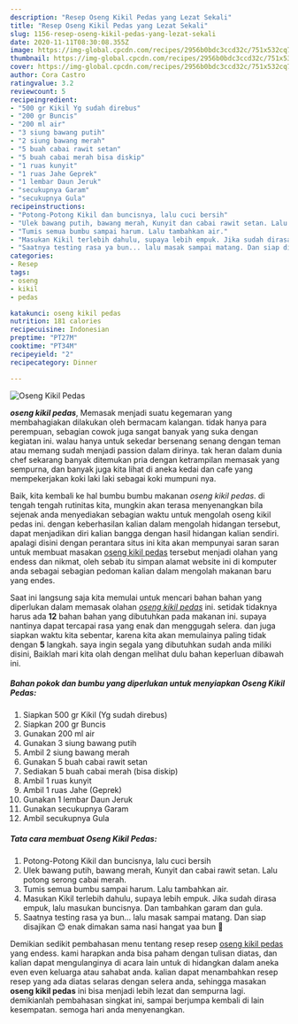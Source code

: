 ```yaml
---
description: "Resep Oseng Kikil Pedas yang Lezat Sekali"
title: "Resep Oseng Kikil Pedas yang Lezat Sekali"
slug: 1156-resep-oseng-kikil-pedas-yang-lezat-sekali
date: 2020-11-11T08:30:08.355Z
image: https://img-global.cpcdn.com/recipes/2956b0bdc3ccd32c/751x532cq70/oseng-kikil-pedas-foto-resep-utama.jpg
thumbnail: https://img-global.cpcdn.com/recipes/2956b0bdc3ccd32c/751x532cq70/oseng-kikil-pedas-foto-resep-utama.jpg
cover: https://img-global.cpcdn.com/recipes/2956b0bdc3ccd32c/751x532cq70/oseng-kikil-pedas-foto-resep-utama.jpg
author: Cora Castro
ratingvalue: 3.2
reviewcount: 5
recipeingredient:
- "500 gr Kikil Yg sudah direbus"
- "200 gr Buncis"
- "200 ml air"
- "3 siung bawang putih"
- "2 siung bawang merah"
- "5 buah cabai rawit setan"
- "5 buah cabai merah bisa diskip"
- "1 ruas kunyit"
- "1 ruas Jahe Geprek"
- "1 lembar Daun Jeruk"
- "secukupnya Garam"
- "secukupnya Gula"
recipeinstructions:
- "Potong-Potong Kikil dan buncisnya, lalu cuci bersih"
- "Ulek bawang putih, bawang merah, Kunyit dan cabai rawit setan. Lalu potong serong cabai merah."
- "Tumis semua bumbu sampai harum. Lalu tambahkan air."
- "Masukan Kikil terlebih dahulu, supaya lebih empuk. Jika sudah dirasa empuk, lalu masukan buncisnya. Dan tambahkan garam dan gula."
- "Saatnya testing rasa ya bun... lalu masak sampai matang. Dan siap disajikan 😊 enak dimakan sama nasi hangat yaa bun 🤭"
categories:
- Resep
tags:
- oseng
- kikil
- pedas

katakunci: oseng kikil pedas 
nutrition: 181 calories
recipecuisine: Indonesian
preptime: "PT27M"
cooktime: "PT34M"
recipeyield: "2"
recipecategory: Dinner

---
```



![Oseng Kikil Pedas](https://img-global.cpcdn.com/recipes/2956b0bdc3ccd32c/751x532cq70/oseng-kikil-pedas-foto-resep-utama.jpg)

<b><i>oseng kikil pedas</i></b>, Memasak menjadi suatu kegemaran yang membahagiakan dilakukan oleh bermacam kalangan. tidak hanya para perempuan, sebagian cowok juga sangat banyak yang suka dengan kegiatan ini. walau hanya untuk sekedar bersenang senang dengan teman atau memang sudah menjadi passion dalam dirinya. tak heran dalam dunia chef sekarang banyak ditemukan pria dengan ketrampilan memasak yang sempurna, dan banyak juga kita lihat di aneka kedai dan cafe yang mempekerjakan koki laki laki sebagai koki mumpuni nya.



Baik, kita kembali ke hal bumbu bumbu makanan <i>oseng kikil pedas</i>. di tengah tengah rutinitas kita, mungkin akan terasa menyenangkan bila sejenak anda menyediakan sebagian waktu untuk mengolah oseng kikil pedas ini. dengan keberhasilan kalian dalam mengolah hidangan tersebut, dapat menjadikan diri kalian bangga dengan hasil hidangan kalian sendiri. apalagi disini dengan perantara situs ini kita akan mempunyai saran saran untuk membuat masakan <u>oseng kikil pedas</u> tersebut menjadi olahan yang endess dan nikmat, oleh sebab itu simpan alamat website ini di komputer anda sebagai sebagian pedoman kalian dalam mengolah makanan baru yang endes.


Saat ini langsung saja kita memulai untuk mencari bahan bahan yang diperlukan dalam memasak olahan <u><i>oseng kikil pedas</i></u> ini. setidak tidaknya harus ada <b>12</b> bahan bahan yang dibutuhkan pada makanan ini. supaya nantinya dapat tercapai rasa yang enak dan menggugah selera. dan juga siapkan waktu kita sebentar, karena kita akan memulainya paling tidak dengan <b>5</b> langkah. saya ingin segala yang dibutuhkan sudah anda miliki disini, Baiklah mari kita olah dengan melihat dulu bahan keperluan dibawah ini.

<!--inarticleads1-->

##### Bahan pokok dan bumbu yang diperlukan untuk menyiapkan Oseng Kikil Pedas:

1. Siapkan 500 gr Kikil (Yg sudah direbus)
1. Siapkan 200 gr Buncis
1. Gunakan 200 ml air
1. Gunakan 3 siung bawang putih
1. Ambil 2 siung bawang merah
1. Gunakan 5 buah cabai rawit setan
1. Sediakan 5 buah cabai merah (bisa diskip)
1. Ambil 1 ruas kunyit
1. Ambil 1 ruas Jahe (Geprek)
1. Gunakan 1 lembar Daun Jeruk
1. Gunakan secukupnya Garam
1. Ambil secukupnya Gula




<!--inarticleads2-->

##### Tata cara membuat Oseng Kikil Pedas:

1. Potong-Potong Kikil dan buncisnya, lalu cuci bersih
1. Ulek bawang putih, bawang merah, Kunyit dan cabai rawit setan. Lalu potong serong cabai merah.
1. Tumis semua bumbu sampai harum. Lalu tambahkan air.
1. Masukan Kikil terlebih dahulu, supaya lebih empuk. Jika sudah dirasa empuk, lalu masukan buncisnya. Dan tambahkan garam dan gula.
1. Saatnya testing rasa ya bun... lalu masak sampai matang. Dan siap disajikan 😊 enak dimakan sama nasi hangat yaa bun 🤭




Demikian sedikit pembahasan menu tentang resep resep <u>oseng kikil pedas</u> yang endess. kami harapkan anda bisa paham dengan tulisan diatas, dan kalian dapat mengulanginya di acara lain untuk di hidangkan dalam aneka even even keluarga atau sahabat anda. kalian dapat menambahkan resep resep yang ada diatas selaras dengan selera anda, sehingga masakan <b>oseng kikil pedas</b> ini bisa menjadi lebih lezat dan sempurna lagi. demikianlah pembahasan singkat ini, sampai berjumpa kembali di lain kesempatan. semoga hari anda menyenangkan.
